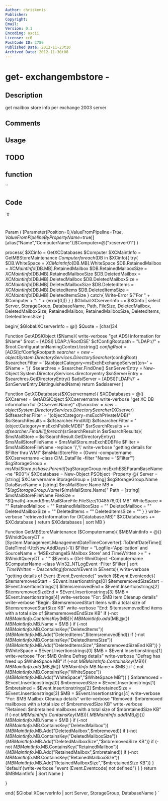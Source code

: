```yaml
---
Author: chriskenis
Publisher: 
Copyright: 
Email: 
Version: 0.1
Encoding: ascii
License: cc0
PoshCode ID: 3780
Published Date: 2012-11-23t10
Archived Date: 2012-11-30t08
---
```


# get- exchangembstore - 

## Description

get mailbox store info per exchange 2003 server

## Comments



## Usage



## TODO



## function

``

## Code

`#
 #
 Param (
 [Parameter(Position=0,ValueFromPipeline=$True,ValueFromPipelineByPropertyName=$true)]
 [alias("Name","ComputerName")]$Computer=@("xcserver01")
 )
 
 process{
 $XCinfo = GetXCDatabases $Computer
 $XCMaintInfo = GetMBStoreMaintenance $Computer
 foreach ($DB in $XCinfo){
 	try{
 		$DB.WhiteSpace = $XCMaintInfo[$DB.MB].WhiteSpace
 		$DB.RetainedMailbox = $XCMaintInfo[$DB.MB].RetainedMailbox
 		$DB.RetainedMailboxSize = $XCMaintInfo[$DB.MB].RetainedMailboxSize
 		$DB.DeletedMailbox = $XCMaintInfo[$DB.MB].DeletedMailbox
 		$DB.DeletedMailboxSize = $XCMaintInfo[$DB.MB].DeletedMailboxSize
 		$DB.DeletedItems = $XCMaintInfo[$DB.MB].DeletedItems
 		$DB.DeletedItemsSize = $XCMaintInfo[$DB.MB].DeletedItemsSize
 		}
 	catch{
 		Write-Error $("For " + $Computer + ": " + $($error[0]))
 		}
 	}
 $Global:XCserverInfo += $XCinfo | select Server, StorageGroup, DatabaseName, Path, FileSize, DeletedMailbox, DeletedMailboxSize, RetainedMailbox, RetainedMailboxSize, DeletedItems, DeletedItemsSize 
 }
 
 begin{
 $Global:XCserverInfo = @()
 $Quote = [char]34
 
 Function GetADSIObject ($Name){
 write-verbose "get ADSI information for $Name"
 $root = [ADSI]'LDAP://RootDSE'
 $cfConfigRootpath = "LDAP://" + $root.ConfigurationNamingContext.tostring()
 $configRoot = [ADSI]$cfConfigRootpath
 $searcher = new-object System.DirectoryServices.DirectorySearcher($configRoot)
 $searcher.Filter = '(&(objectCategory=msExchExchangeServer)(cn=' + $Name + '))'
 $searchres = $searcher.FindOne()
 $snServerEntry = New-Object System.DirectoryServices.directoryentry
 $snServerEntry = $searchres.GetDirectoryEntry()
 $adsiServer = [ADSI]('LDAP://' + $snServerEntry.DistinguishedName)
 return $adsiserver
 }
 
 Function GetXCDatabases($XCservername){
 $XCDatabases = @()
 $XCserver = GetADSIObject $XCservername
 write-verbose "get XC DB information for $($XCserver.Name)"
 $dfsearcher = new-object System.DirectoryServices.DirectorySearcher($XCserver)
 $dfsearcher.Filter = "(objectCategory=msExchPrivateMDB)"
 $srSearchResults = $dfsearcher.FindAll()
 $dfsearcher.Filter = "(objectCategory=msExchPublicMDB)"
 $srSearchResults += $dfsearcher.FindAll()
 foreach ($srSearchResult in $srSearchResults){
 	$msMailStore = $srSearchResult.GetDirectoryEntry()
 	$msMailStoreFileName = $msMailStore.msExchEDBFile
 	$Filter = $msMailStoreFileName -replace '\\','\\'
 	write-verbose "getting details for $Filter thru WMI"
 	$msMailStoreFile = (Gwmi -computername $XCservername -class CIM_DataFile -filter "Name = '$Filter'")
 	$sgStorageGroup = $msMailStore.psbase.Parent
 	if ($sgStorageGroup.msExchESEParamBaseName -ne "R00"){
 		$XCdatabase = New-Object PSObject -Property @{
 			Server = [string] $XCservername
 			StorageGroup = [string] $sgStorageGroup.Name
 			DataBaseName = [string] $msMailStore.Name
 			MB = "$($sgStorageGroup.Name)\$($msMailStore.Name)"
 			Path = [string] $msMailStoreFileName
 			FileSize = "$([math]::round($msMailStoreFile.FileSize/1048576,0)) MB"
 			WhiteSpace = ""
 			RetainedMailbox = ""
 			RetainedMailboxSize = ""
 			DeletedMailbox = ""
 			DeletedMailboxSize = ""
 			DeletedItems = ""
 			DeletedItemsSize = ""
 			}
 		}
 	write-verbose "retrieved information for $($XCdatabase.MB)"
 	$XCDatabases += $XCdatabase
 	}
 return $XCdatabases | sort MB
 }
 
 Function GetMBStoreMaintenance ($Computername){
 $MBMaintInfo = @{}
 $WmidtQueryDT = [System.Management.ManagementDateTimeConverter]::ToDmtfDateTime([DateTime]::UtcNow.AddDays(-1))
 $Filter = "Logfile='Application' and SourceName = 'MSExchangeIS Mailbox Store' and TimeWritten >='" + $WmidtQueryDT + "'"
 $Events = (Get-WmiObject -Computername $ComputerName -class Win32_NTLogEvent -Filter $Filter | sort $_.TimeWritten -Descending)
 foreach ($Event in $Events){
 	write-verbose "getting details of Event $($Event.Eventcode)"
 	switch ($Event.Eventcode){
 			$itemsremovedStart = $Event.Insertionstrings[0]
 			$itemsremovedSizeStart = $Event.Insertionstrings[1]
 			$itemsremovedEnd = $Event.Insertionstrings[2]
 			$itemsremovedSizeEnd = $Event.Insertionstrings[3]
 			$MB = $Event.Insertionstrings[4]
 			write-verbose "For: $MB Item Cleanup details"
 			write-verbose "Begin: $itemsremovedStart items with a total size of $itemsremovedStartSize KB"
 			write-verbose "End: $itemsremovedEnd items with a total size of $itemsremovedEndSize KB"
 			if (-not $MBMaintInfo.ContainsKey($MB)){
 				$MBMaintInfo.add($MB,@{})
 				$MBMaintInfo.$MB.Name = $MB
 				}
 			if (-not $MBMaintInfo.$MB.ContainsKey("DeletedItems")){$MBMaintInfo.$MB.Add("DeletedItems",$itemsremovedEnd)}
 			if (-not $MBMaintInfo.$MB.ContainsKey("DeletedItemsSize")){$MBMaintInfo.$MB.Add("DeletedItemsSize","$itemsremovedSizeEnd KB")}
 			}
 			$WhiteSpace = $Event.Insertionstrings[0]
 			$MB = $Event.Insertionstrings[1]
 			write-verbose "For: $MB Online Defrag details"
 			write-verbose "Defrag has freed up $WhiteSpace MB"
 			if (-not $MBMaintInfo.ContainsKey($MB)){
 				$MBMaintInfo.add($MB,@{})
 				$MBMaintInfo.$MB.Name = $MB
 				}
 			if (-not $MBMaintInfo.$MB.ContainsKey("WhiteSpace")){$MBMaintInfo.$MB.Add("WhiteSpace","$WhiteSpace MB")}
 			}
 			$mbremoved = $Event.Insertionstrings[0]
 			$mbremovedSize = $Event.Insertionstrings[1]
 			$mbretained = $Event.Insertionstrings[2]
 			$mbretainedSize = $Event.Insertionstrings[3]
 			$MB = $Event.Insertionstrings[4]
 			write-verbose "For: $MB Mailbox Cleanup details"
 			write-verbose "Removed: $mbremoved mailboxes with a total size of $mbremovedSize KB"
 			write-verbose "Retained: $mbretained mailboxes with a total size of $mbretainedSize KB"
 			if (-not $MBMaintInfo.ContainsKey($MB)){
 				$MBMaintInfo.add($MB,@{})
 				$MBMaintInfo.$MB.Name = $MB
 				}
 			if (-not $MBMaintInfo.$MB.ContainsKey("DeletedMailbox")){$MBMaintInfo.$MB.Add("DeletedMailbox",$mbremoved)}
 			if (-not $MBMaintInfo.$MB.ContainsKey("DeletedMailboxSize")){$MBMaintInfo.$MB.Add("DeletedMailboxSize","$mbremovedSize KB")}
 			if (-not $MBMaintInfo.$MB.ContainsKey("RetainedMailbox")){$MBMaintInfo.$MB.Add("RetainedMailbox",$mbretained)}
 			if (-not $MBMaintInfo.$MB.ContainsKey("RetainedMailboxSize")){$MBMaintInfo.$MB.Add("RetainedMailboxSize","$mbretainedSize KB")}
 			}
 		'default'{write-verbose "event $($Event.Eventcode) not defined"}
 		}
 		}
 	return $MBMaintInfo | Sort Name
 }
 
 }
 
 
 end{
 $Global:XCserverInfo | sort Server, StorageGroup, DatabaseName
 }
`


